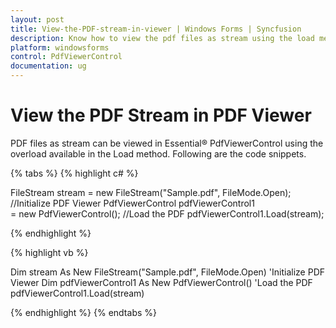 ```yaml
---
layout: post
title: View-the-PDF-stream-in-viewer | Windows Forms | Syncfusion
description: Know how to view the pdf files as stream using the load method in the windows forms PdfViewerControl.
platform: windowsforms
control: PdfViewerControl
documentation: ug
---
```


#  View the PDF Stream in PDF Viewer

PDF files as stream can be viewed in Essential&reg; PdfViewerControl using the overload available in the Load method. Following are the code snippets.


{% tabs %}
{% highlight c# %}

FileStream stream = new FileStream("Sample.pdf", FileMode.Open);
//Initialize PDF Viewer
PdfViewerControl pdfViewerControl1 = new PdfViewerControl();
//Load the PDF
pdfViewerControl1.Load(stream);

{% endhighlight %}

{% highlight vb %}

Dim stream As New FileStream("Sample.pdf", FileMode.Open)
'Initialize PDF Viewer
Dim pdfViewerControl1 As New PdfViewerControl()
'Load the PDF
pdfViewerControl1.Load(stream)

{% endhighlight %}
{% endtabs %}
